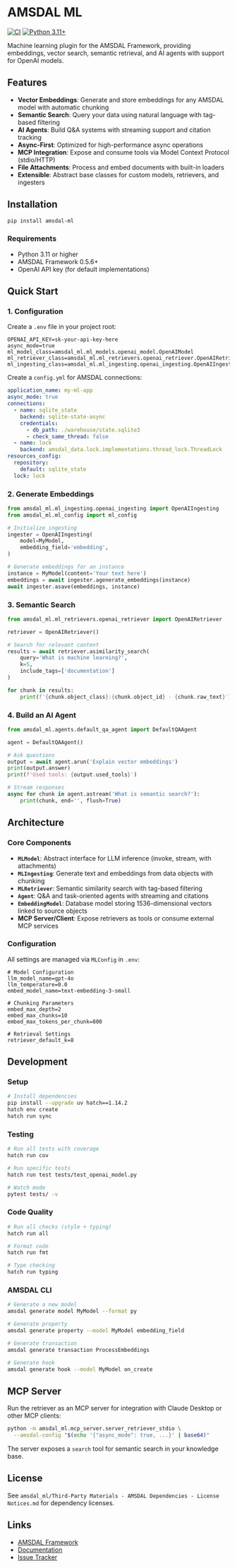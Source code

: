 # AMSDAL ML

[![CI](https://github.com/amsdal/amsdal_ml/actions/workflows/ci.yml/badge.svg)](https://github.com/amsdal/amsdal_ml/actions/workflows/ci.yml)
[![Python 3.11+](https://img.shields.io/badge/python-3.11+-blue.svg)](https://www.python.org/downloads/)

Machine learning plugin for the AMSDAL Framework, providing embeddings, vector search, semantic retrieval, and AI agents with support for OpenAI models.

## Features

- **Vector Embeddings**: Generate and store embeddings for any AMSDAL model with automatic chunking
- **Semantic Search**: Query your data using natural language with tag-based filtering
- **AI Agents**: Build Q&A systems with streaming support and citation tracking
- **Async-First**: Optimized for high-performance async operations
- **MCP Integration**: Expose and consume tools via Model Context Protocol (stdio/HTTP)
- **File Attachments**: Process and embed documents with built-in loaders
- **Extensible**: Abstract base classes for custom models, retrievers, and ingesters

## Installation

```bash
pip install amsdal-ml
```

### Requirements

- Python 3.11 or higher
- AMSDAL Framework 0.5.6+
- OpenAI API key (for default implementations)

## Quick Start

### 1. Configuration

Create a `.env` file in your project root:

```env
OPENAI_API_KEY=sk-your-api-key-here
async_mode=true
ml_model_class=amsdal_ml.ml_models.openai_model.OpenAIModel
ml_retriever_class=amsdal_ml.ml_retrievers.openai_retriever.OpenAIRetriever
ml_ingesting_class=amsdal_ml.ml_ingesting.openai_ingesting.OpenAIIngesting
```

Create a `config.yml` for AMSDAL connections:

```yaml
application_name: my-ml-app
async_mode: true
connections:
  - name: sqlite_state
    backend: sqlite-state-async
    credentials:
      - db_path: ./warehouse/state.sqlite3
      - check_same_thread: false
  - name: lock
    backend: amsdal_data.lock.implementations.thread_lock.ThreadLock
resources_config:
  repository:
    default: sqlite_state
  lock: lock
```

### 2. Generate Embeddings

```python
from amsdal_ml.ml_ingesting.openai_ingesting import OpenAIIngesting
from amsdal_ml.ml_config import ml_config

# Initialize ingesting
ingester = OpenAIIngesting(
    model=MyModel,
    embedding_field='embedding',
)

# Generate embeddings for an instance
instance = MyModel(content='Your text here')
embeddings = await ingester.agenerate_embeddings(instance)
await ingester.asave(embeddings, instance)
```

### 3. Semantic Search

```python
from amsdal_ml.ml_retrievers.openai_retriever import OpenAIRetriever

retriever = OpenAIRetriever()

# Search for relevant content
results = await retriever.asimilarity_search(
    query='What is machine learning?',
    k=5,
    include_tags=['documentation']
)

for chunk in results:
    print(f'{chunk.object_class}:{chunk.object_id} - {chunk.raw_text}')
```

### 4. Build an AI Agent

```python
from amsdal_ml.agents.default_qa_agent import DefaultQAAgent

agent = DefaultQAAgent()

# Ask questions
output = await agent.arun('Explain vector embeddings')
print(output.answer)
print(f'Used tools: {output.used_tools}')

# Stream responses
async for chunk in agent.astream('What is semantic search?'):
    print(chunk, end='', flush=True)
```

## Architecture

### Core Components

- **`MLModel`**: Abstract interface for LLM inference (invoke, stream, with attachments)
- **`MLIngesting`**: Generate text and embeddings from data objects with chunking
- **`MLRetriever`**: Semantic similarity search with tag-based filtering
- **`Agent`**: Q&A and task-oriented agents with streaming and citations
- **`EmbeddingModel`**: Database model storing 1536-dimensional vectors linked to source objects
- **MCP Server/Client**: Expose retrievers as tools or consume external MCP services

### Configuration

All settings are managed via `MLConfig` in `.env`:

```env
# Model Configuration
llm_model_name=gpt-4o
llm_temperature=0.0
embed_model_name=text-embedding-3-small

# Chunking Parameters
embed_max_depth=2
embed_max_chunks=10
embed_max_tokens_per_chunk=800

# Retrieval Settings
retriever_default_k=8
```

## Development

### Setup

```bash
# Install dependencies
pip install --upgrade uv hatch==1.14.2
hatch env create
hatch run sync
```

### Testing

```bash
# Run all tests with coverage
hatch run cov

# Run specific tests
hatch run test tests/test_openai_model.py

# Watch mode
pytest tests/ -v
```

### Code Quality

```bash
# Run all checks (style + typing)
hatch run all

# Format code
hatch run fmt

# Type checking
hatch run typing
```

### AMSDAL CLI

```bash
# Generate a new model
amsdal generate model MyModel --format py

# Generate property
amsdal generate property --model MyModel embedding_field

# Generate transaction
amsdal generate transaction ProcessEmbeddings

# Generate hook
amsdal generate hook --model MyModel on_create
```

## MCP Server

Run the retriever as an MCP server for integration with Claude Desktop or other MCP clients:

```bash
python -m amsdal_ml.mcp_server.server_retriever_stdio \
  --amsdal-config "$(echo '{"async_mode": true, ...}' | base64)"
```

The server exposes a `search` tool for semantic search in your knowledge base.

## License

See `amsdal_ml/Third-Party Materials - AMSDAL Dependencies - License Notices.md` for dependency licenses.

## Links

- [AMSDAL Framework](https://github.com/amsdal/amsdal)
- [Documentation](https://docs.amsdal.com)
- [Issue Tracker](https://github.com/amsdal/amsdal_ml/issues)